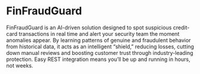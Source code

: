 # FinFraudGuard

FinFraudGuard is an AI-driven solution designed to spot suspicious credit-card transactions in real time and alert your security team the moment anomalies appear. By learning patterns of genuine and fraudulent behavior from historical data, it acts as an intelligent “shield,” reducing losses, cutting down manual reviews and boosting customer trust through industry-leading protection. Easy REST integration means you’ll be up and running in hours, not weeks.